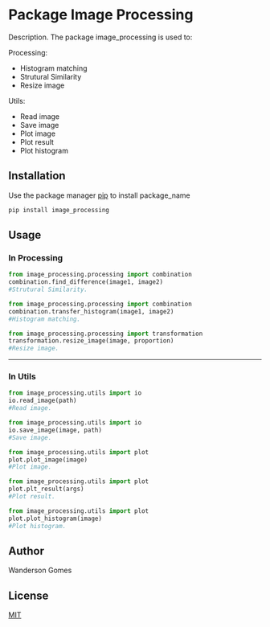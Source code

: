 # Package Image Processing

Description. 
The package image_processing is used to:

Processing:
- Histogram matching 
- Strutural Similarity
- Resize image

Utils:
- Read image
- Save image
- Plot image
- Plot result
- Plot histogram

## Installation

Use the package manager [pip](https://pip.pypa.io/en/stable/) to install package_name

```bash
pip install image_processing
```

## Usage

### In Processing

```python
from image_processing.processing import combination
combination.find_difference(image1, image2) 
#Strutural Similarity.
```
```python
from image_processing.processing import combination
combination.transfer_histogram(image1, image2) 
#Histogram matching.
```
```python
from image_processing.processing import transformation
transformation.resize_image(image, proportion)
#Resize image.
```
____________________________________________________________
### In Utils
```python
from image_processing.utils import io
io.read_image(path) 
#Read image.
```
```python
from image_processing.utils import io
io.save_image(image, path) 
#Save image.
```
```python
from image_processing.utils import plot
plot.plot_image(image) 
#Plot image.
```
```python
from image_processing.utils import plot
plot.plt_result(args) 
#Plot result.
```
```python
from image_processing.utils import plot
plot.plot_histogram(image)
#Plot histogram.
```


## Author
Wanderson Gomes

## License
[MIT](https://choosealicense.com/licenses/mit/)
